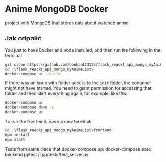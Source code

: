 # Anime MongoDB Docker

project with MongoDB that stores data about watched anime

## Jak odpalić

You just to have Docker and node installed, and then run the following in the terminal

```bash
git clone https://github.com/bonbon123123/flask_reackt_api_mongo_myAnimeList.git
cd .\flask_reackt_api_mongo_myAnimeList\
docker-compose up --build
```
If there was an issue with folder access to the `init` folder, the container might not have started. You need to grant permission for accessing that folder and then start everything again, for example, like this:

```bash
docker-compose up 
docker-compose down -v
docker-compose up 
```

To run the front-end, open a new terminal:
```bash
cd .\flask_reackt_api_mongo_myAnimeList\frontend
npm install
npm start
```

Tests from same place that docker-compose up:
docker-compose exec backend pytest /app/tests/test_server.py

